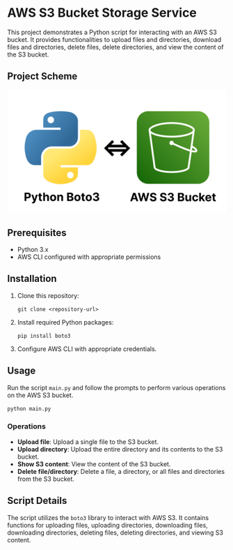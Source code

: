 # AWS S3 Bucket Storage Service

This project demonstrates a Python script for interacting with an AWS S3 bucket. It provides functionalities to upload files and directories, download files and directories, delete files, delete directories, and view the content of the S3 bucket.

## Project Scheme
![scheme-image](scheme.png)

## Prerequisites
- Python 3.x
- AWS CLI configured with appropriate permissions

## Installation
1. Clone this repository:
   ```
   git clone <repository-url>
   ```

2. Install required Python packages:
   ```
   pip install boto3
   ```

3. Configure AWS CLI with appropriate credentials.

## Usage
Run the script `main.py` and follow the prompts to perform various operations on the AWS S3 bucket.

```bash
python main.py
```

### Operations
- **Upload file**: Upload a single file to the S3 bucket.
- **Upload directory**: Upload the entire directory and its contents to the S3 bucket.
- **Show S3 content**: View the content of the S3 bucket.
- **Delete file/directory**: Delete a file, a directory, or all files and directories from the S3 bucket.

## Script Details
The script utilizes the `boto3` library to interact with AWS S3. It contains functions for uploading files, uploading directories, downloading files, downloading directories, deleting files, deleting directories, and viewing S3 content.
